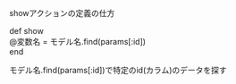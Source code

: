 showアクションの定義の仕方

def show<br>
  @変数名 = モデル名.find(params[:id])<br>
end<br>

モデル名.find(params[:id])で特定のid(カラム)のデータを探す<br>
